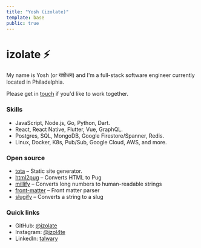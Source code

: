 ```yaml
---
title: "Yosh (izolate)"
template: base
public: true
---
```


# izolate ⚡

My name is Yosh (or यशोधन) and I'm a  full-stack software engineer currently located in  Philadelphia.

Please get in [touch](/about) if you'd like to work together.

### Skills

- JavaScript, Node.js, Go, Python, Dart.
- React, React Native, Flutter, Vue, GraphQL.
- Postgres, SQL, MongoDB, Google Firestore/Spanner, Redis.
- Linux, Docker, K8s, Pub/Sub, Google Cloud, AWS, and more.

### Open source

- [tota](https://tota.dev) – Static site generator.
- [html2pug](https://html2pug.com) – Converts HTML to Pug
- [millify](https://github.com/izolate/millify) – Converts long numbers to human-readable strings
- [front-matter](https://pub.dev/packages/front_matter) – Front matter parser
- [slugify](https://github.com/izolate/slugify) – Converts a string to a slug

### Quick links

- GitHub: [@izolate](https://github.com/izolate)
- Instagram: [@izol4te](https://twitter.com/izolate)
- LinkedIn: [talwary](https://linkedin.com/in/talwary)
